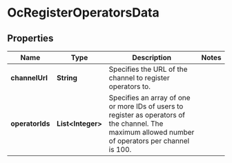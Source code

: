 

# OcRegisterOperatorsData


## Properties

Name | Type | Description | Notes
------------ | ------------- | ------------- | -------------
**channelUrl** | **String** | Specifies the URL of the channel to register operators to. | 
**operatorIds** | **List&lt;Integer&gt;** | Specifies an array of one or more IDs of users to register as operators of the channel. The maximum allowed number of operators per channel is 100. | 



